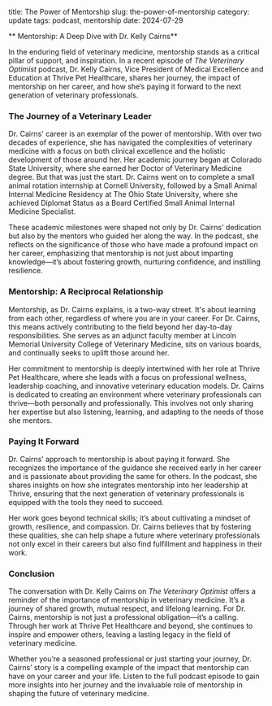 title: The Power of Mentorship
slug: the-power-of-mentorship
category: update
tags: podcast, mentorship
date: 2024-07-29


** Mentorship: A Deep Dive with Dr. Kelly Cairns**

In the enduring field of veterinary medicine, mentorship stands as a critical pillar of support, and inspiration. In a recent episode of *The Veterinary Optimist* podcast, Dr. Kelly Cairns, Vice President of Medical Excellence and Education at Thrive Pet Healthcare, shares her journey, the impact of mentorship on her career, and how she’s paying it forward to the next generation of veterinary professionals.

### The Journey of a Veterinary Leader

Dr. Cairns' career is an exemplar of the power of mentorship. With over two decades of experience, she has navigated the complexities of veterinary medicine with a focus on both clinical excellence and the holistic development of those around her. Her academic journey began at Colorado State University, where she earned her Doctor of Veterinary Medicine degree. But that was just the start. Dr. Cairns went on to complete a small animal rotation internship at Cornell University, followed by a Small Animal Internal Medicine Residency at The Ohio State University, where she achieved Diplomat Status as a Board Certified Small Animal Internal Medicine Specialist.

These academic milestones were shaped not only by Dr. Cairns' dedication but also by the mentors who guided her along the way. In the podcast, she reflects on the significance of those who have made a profound impact on her career, emphasizing that mentorship is not just about imparting knowledge—it’s about fostering growth, nurturing confidence, and instilling resilience.

### Mentorship: A Reciprocal Relationship

Mentorship, as Dr. Cairns explains, is a two-way street. It's about learning from each other, regardless of where you are in your career. For Dr. Cairns, this means actively contributing to the field beyond her day-to-day responsibilities. She serves as an adjunct faculty member at Lincoln Memorial University College of Veterinary Medicine, sits on various boards, and continually seeks to uplift those around her.

Her commitment to mentorship is deeply intertwined with her role at Thrive Pet Healthcare, where she leads with a focus on professional wellness, leadership coaching, and innovative veterinary education models. Dr. Cairns is dedicated to creating an environment where veterinary professionals can thrive—both personally and professionally. This involves not only sharing her expertise but also listening, learning, and adapting to the needs of those she mentors.

### Paying It Forward

Dr. Cairns’ approach to mentorship is about paying it forward. She recognizes the importance of the guidance she received early in her career and is passionate about providing the same for others. In the podcast, she shares insights on how she integrates mentorship into her leadership at Thrive, ensuring that the next generation of veterinary professionals is equipped with the tools they need to succeed.

Her work goes beyond technical skills; it’s about cultivating a mindset of growth, resilience, and compassion. Dr. Cairns believes that by fostering these qualities, she can help shape a future where veterinary professionals not only excel in their careers but also find fulfillment and happiness in their work.

### Conclusion

The conversation with Dr. Kelly Cairns on *The Veterinary Optimist* offers a reminder of the importance of mentorship in veterinary medicine. It’s a journey of shared growth, mutual respect, and lifelong learning. For Dr. Cairns, mentorship is not just a professional obligation—it’s a calling. Through her work at Thrive Pet Healthcare and beyond, she continues to inspire and empower others, leaving a lasting legacy in the field of veterinary medicine.

Whether you’re a seasoned professional or just starting your journey, Dr. Cairns’ story is a compelling example of the impact that mentorship can have on your career and your life. Listen to the full podcast episode to gain more insights into her journey and the invaluable role of mentorship in shaping the future of veterinary medicine. 

